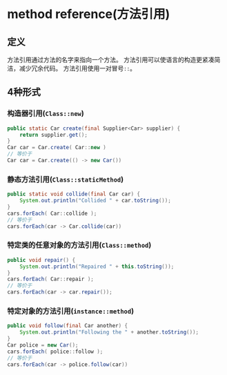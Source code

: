 # method reference(方法引用)
## 定义
方法引用通过方法的名字来指向一个方法。
方法引用可以使语言的构造更紧凑简洁，减少冗余代码。
方法引用使用一对冒号`::`。

## 4种形式
### 构造器引用(`Class::new`)
```java
public static Car create(final Supplier<Car> supplier) {
    return supplier.get();
}
Car car = Car.create( Car::new )
// 等价于
Car car = Car.create(() -> new Car())
```

### 静态方法引用(`Class::staticMethod`) 
```java
public static void collide(final Car car) {
    System.out.println("Collided " + car.toString());
}
cars.forEach( Car::collide );
// 等价于
cars.forEach(car -> Car.collide(car))
```

### 特定类的任意对象的方法引用(`Class::method`)
```java
public void repair() {
    System.out.println("Repaired " + this.toString());
}
cars.forEach( Car::repair );
// 等价于
cars.forEach(car -> car.repair());
```

### 特定对象的方法引用(`instance::method`)
```java
public void follow(final Car another) {
    System.out.println("Following the " + another.toString());
}
Car police = new Car();
cars.forEach( police::follow );
// 等价于 
cars.forEach(car -> police.follow(car))
```